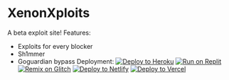 # XenonXploits
A beta exploit site!
Features:
- Exploits for every blocker
- Sh1mmer
- Goguardian bypass
Deployment:
<a target="_blank" href="https://heroku.com/deploy/?template=https://github.com/GalacticNetwork/XenonXploits"><img alt="Deploy to Heroku" src="https://binbashbanana.github.io/deploy-buttons/buttons/remade/heroku.svg"></a>
<a target="_blank" href="https://replit.com/github/GalacticNetwork/XenonXploits"><img alt="Run on Replit" src="https://binbashbanana.github.io/deploy-buttons/buttons/remade/replit.svg"></a>
<a target="_blank" href="https://glitch.com/edit/#!/import/git?url=https://github.com/GalacticNetwork/XenonXploits"><img alt="Remix on Glitch" src="https://binbashbanana.github.io/deploy-buttons/buttons/remade/glitch.svg"></a>
<a target="_blank" href="https://app.netlify.com/start/deploy?repository=https://github.com/GalacticNetwork/XenonXploits"><img alt="Deploy to Netlify" src="https://binbashbanana.github.io/deploy-buttons/buttons/remade/netlify.svg"></a>
<a target="_blank" href="https://vercel.com/new/clone?repository-url=https://github.com/GalacticNetwork/XenonXploits"><img alt="Deploy to Vercel" src="https://binbashbanana.github.io/deploy-buttons/buttons/remade/vercel.svg"></a>
